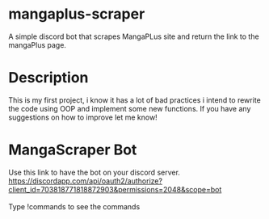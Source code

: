 # mangaplus-scraper
A simple discord bot that scrapes MangaPLus site and return the link to the mangaPlus page.

# Description
This is my first project, i know it has a lot of bad practices i intend to rewrite the code using OOP and implement some new functions.
If you have any suggestions on how to improve let me know!

# MangaScraper Bot
Use this link to have the bot on your discord server.
<br>https://discordapp.com/api/oauth2/authorize?client_id=703818771818872903&permissions=2048&scope=bot</br>
<br>Type !commands to see the commands</br>
